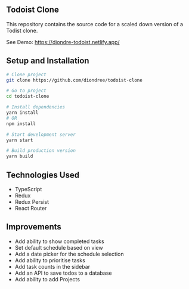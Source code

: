 ## Todoist Clone

This repository contains the source code for a scaled down version of a Todist clone.

See Demo: https://diondre-todoist.netlify.app/

## Setup and Installation

```bash
# Clone project
git clone https://github.com/diondree/todoist-clone

# Go to project
cd todoist-clone

# Install dependencies
yarn install
# OR
npm install

# Start development server
yarn start

# Build production version
yarn build
```

## Technologies Used

- TypeScript
- Redux
- Redux Persist
- React Router

## Improvements

- Add ability to show completed tasks
- Set default schedule based on view
- Add a date picker for the schedule selection
- Add ability to prioritise tasks
- Add task counts in the sidebar
- Add an API to save todos to a database
- Add ability to add Projects
